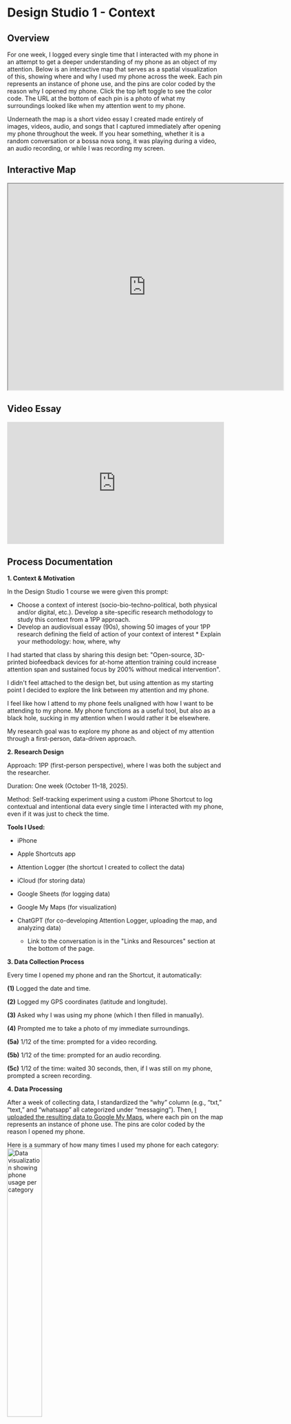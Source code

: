 # Design Studio 1 - Context

## Overview

For one week, I logged every single time that I interacted with my phone in an attempt to get a deeper understanding of my phone as an object of my attention. Below is an interactive map that serves as a spatial visualization of this, showing where and why I used my phone across the week. Each pin represents an instance of phone use, and the pins are color coded by the reason why I opened my phone. Click the top left toggle to see the color code. The URL at the bottom of each pin is a photo of what my surroundings looked like when my attention went to my phone. 

Underneath the map is a short video essay I created made entirely of images, videos, audio, and songs that I captured immediately after opening my phone throughout the week. If you hear something, whether it is a random conversation or a bossa nova song, it was playing during a video, an audio recording, or while I was recording my screen.

## Interactive Map

<iframe src="https://www.google.es/maps/d/u/0/embed?mid=1Es_1ItoBFE1IKFXyBiMWJW_ZFmYa27k&ehbc=2E312F&noprof=1" width="640" height="480"></iframe>

## Video Essay

<div style="padding:56.25% 0 0 0;position:relative;"><iframe src="https://player.vimeo.com/video/1128651007?badge=0&amp;autopause=0&amp;player_id=0&amp;app_id=58479" frameborder="0" allow="autoplay; fullscreen; picture-in-picture; clipboard-write; encrypted-media; web-share" referrerpolicy="strict-origin-when-cross-origin" style="position:absolute;top:0;left:0;width:100%;height:100%;" title="AttentionLog Video (v2)"></iframe></div><script src="https://player.vimeo.com/api/player.js"></script>

## Process Documentation

**1. Context & Motivation**

In the Design Studio 1 course we were given this prompt: 

* Choose a context of interest (socio-bio-techno-political, both physical and/or digital, etc.). Develop a site-specific research methodology to study this context from a 1PP approach.
* Develop an audiovisual essay (90s), showing 50 images of your 1PP research defining the field of action of your context of interest
        * Explain your methodology: how, where, why

I had started that class by sharing this design bet: "Open-source, 3D-printed biofeedback devices for at-home attention training could increase attention span and sustained focus by 200% without medical intervention".

I didn't feel attached to the design bet, but using attention as my starting point I decided to explore the link between my attention and my phone. 

I feel like how I attend to my phone feels unaligned with how I want to be attending to my phone. My phone functions as a useful tool, but also as a black hole, sucking in my attention when I would rather it be elsewhere.

My research goal was to explore my phone as and object of my attention through a first-person, data-driven approach.

**2. Research Design**

Approach: 1PP (first-person perspective), where I was both the subject and the researcher.

Duration: One week (October 11–18, 2025).

Method: Self-tracking experiment using a custom iPhone Shortcut to log contextual and intentional data every single time I interacted with my phone, even if it was just to check the time.

**Tools I Used:**

- iPhone

- Apple Shortcuts app

- Attention Logger (the shortcut I created to collect the data)

- iCloud (for storing data)

- Google Sheets (for logging data)

- Google My Maps (for visualization)

- ChatGPT (for co-developing Attention Logger, uploading the map, and   analyzing data) 
  - Link to the conversation is in the "Links and Resources" section at the bottom of the page.

**3. Data Collection Process**

Every time I opened my phone and ran the Shortcut, it automatically:

**(1)** Logged the date and time.

**(2)** Logged my GPS coordinates (latitude and longitude).

**(3)** Asked why I was using my phone (which I then filled in manually).

**(4)** Prompted me to take a photo of my immediate surroundings.

**(5a)** 1/12 of the time: prompted for a video recording.

**(5b)** 1/12 of the time: prompted for an audio recording.

**(5c)** 1/12 of the time: waited 30 seconds, then, if I was still on my phone, prompted a screen recording.

**4. Data Processing**

After a week of collecting data, I standardized the “why” column (e.g., “txt,” “text,” and “whatsapp” all categorized under “messaging”). Then, 
[I uploaded the resulting data to Google My Maps](https://www.google.es/maps/d/u/0/edit?mid=1Es_1ItoBFE1IKFXyBiMWJW_ZFmYa27k&ll=41.38895722155954%2C2), where each pin on the map represents an instance of phone use. The pins are color coded by the reason I opened my phone. 

Here is a summary of how many times I used my phone for each category:
<img src="images/phone-usage-chart(1).jpg" width="40%" alt="Data visualization showing phone usage per category">

The URL at the bottom of each pin is a photo of what my surroundings looked like when my attention went to my phone. 

The final map serves as a spatial visualization of attention, showing where and why I used my phone across the week. Feel free to look around!

**5. Limitations**

- The shortcut app didn’t always work. Sometimes it just didn’t run (I’m not sure why). It also needed an internet connection to log my coordinates, so whenever I was on the train or in airplane mode it either didn’t work or was delayed.

- Sometimes I just forgot to use it. More so at the beginning of the week than toward the end.

- Because I had to remember to run it each time (being both the researcher and the subject), I’m sure it biased how I used my phone. It definitely wasn’t a perfect reflection of my baseline behavior before the experiment.

- It only tracked when I opened my phone, not how long I was on it for. Time spent on the phone feels like an important data point, and that wasn’t collected at all.

- On a similar note, the app only asked why I opened my phone at the start, but sometimes I’d open it to answer a message and then end up doomscrolling Reddit. It would have been better if the shortcut had checked in every 30 seconds or minute to see if I was still on my phone and asked again what I was doing at that point.

- I also wanted it so that when you click on a pin in the map, the picture I took pops up. It turns out that Google My Maps isn’t really good at that, so I had to live with just keeping a clickable URL. Still, I would’ve liked the UX better if it showed the image inline.


**6. Observations** 

I tried to prompt ChatGPT to process the data for me and get behavioral insights around my phone use. Unfortunately, it kept on crashing and I didn't have the time to run an excel script to parse through the spreadsheet before writing this. I was curious to see if the time of the day had an effect on the reason my attention went to my phone, if any of the reasons led to bursts of using the phone (measured by a lot of pick ups in a short time frame), and if where I was had an effect on what I used the phone for (more specifically, if I used it for different things at home vs at school vs at a train station, etc) 

I think I'll go revisit these if I have some free time later. 

A few observations:

- I would have really benefitted from the shortcut prompting me every 30-60s after opening my phone to see where my attention had shifted to. There were plenty of times that I opened my phone to send a text and then found myself scrolling Reddit or checking my emails. 

- Messaging, Camera, and Clock accounted for more than 50% of the times my attention went to my phone. I've always hated the idea of an apple watch, but I wonder if using it for the clock and messaging functions would keep me off my phone, and thus less likely to start using it for random things.

- Using my phone to call was one of the lowest on there. That surprised me.

- Using my phone for "no reason" which also included "bored" was the 5th most common reason. I wish I was able to track usage after opening because I am curious if it also led to the most random usage afterwards

## Links and Resources

*Add your relevant links here:*

- [AttentionLogger (v2) Apple Shortcut](https://www.icloud.com/shortcuts/af45515ee8d244cdb60e6a28cfb3754a)
- [Google Sheet that feed the Google My Map](https://docs.google.com/spreadsheets/d/1zmye-VTmhFK7W_nB7XMJ20y3600AFGHI_Bu7LsOOa_k/edit?usp=sharing)
- [Conversation with ChatGPT](https://chatgpt.com/share/68f4debd-4e98-8009-9876-495a71378d84)
